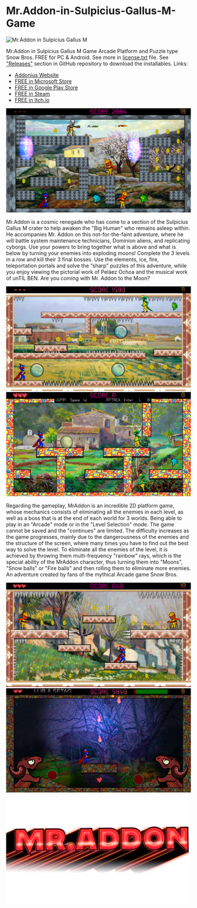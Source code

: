 # Mr.Addon-in-Sulpicius-Gallus-M-Game
![Mr.Addon in Sulpicius Gallus M](STEAM/Libraryhero.png)

Mr.Addon in Sulpicius Gallus M Game Arcade Platform and Puzzle type Snow Bros. FREE for PC & Android. See more in [license.txt](license.txt) file. See ["Releases"](https://github.com/Add0nius/Mr.Addon-in-Sulpicius-Gallus-M-Game/releases) section in GitHub repository to download the installables. Links:
- [Addonius Website](https://www.addonius.com/)
- [FREE in Microsoft Store](https://apps.microsoft.com/detail/9pmx4hs7dpm4?hl=en-us&gl=US)
- [FREE in Google Play Store](https://play.google.com/store/apps/details?id=com.Flauros.Mr.Addon)
- [FREE in Steam](https://store.steampowered.com/app/1819630/MrAddon_in_Sulpicius_Gallus_M/)
- [FREE in Itch.io](https://addonius.itch.io/mraddon-in-sulpicius-gallus-m)

![Mr.Addon in Sulpicius Gallus M](Screenshots/cap1.png)

Mr.Addon is a cosmic renegade who has come to a section of the Sulpicius Gallus M crater to help awaken the "Big Human" who remains asleep within. He accompanies Mr. Addon on this not-for-the-faint adventure, where he will battle system maintenance technicians, Dominion aliens, and replicating cyborgs. Use your powers to bring together what is above and what is below by turning your enemies into exploding moons! Complete the 3 levels in a row and kill their 3 final bosses. Use the elements, ice, fire, teleportation portals and solve the “sharp” puzzles of this adventure, while you enjoy viewing the pictorial work of Peláez Ochoa and the musical work of unTIL BEN. Are you coming with Mr. Addon to the Moon?

![Mr.Addon in Sulpicius Gallus M](Screenshots/cap2.png)
![Mr.Addon in Sulpicius Gallus M](Screenshots/cap3.png)

Regarding the gameplay, MrAddon is an incredible 2D platform game, whose mechanics consists of eliminating all the enemies in each level, as well as a boss that is at the end of each world for 3 worlds. Being able to play in an "Arcade" mode or in the "Level Selection" mode. The game cannot be saved and the "continues" are limited. The difficulty increases as the game progresses, mainly due to the dangerousness of the enemies and the structure of the screen, where many times you have to find out the best way to solve the level. To eliminate all the enemies of the level, it is achieved by throwing them multi-frequency "rainbow" rays, which is the special ability of the MrAddon character, thus turning them into "Moons", "Snow balls" or "Fire balls" and then rolling them to eliminate more enemies. An adventure created by fans of the mythical Arcade game Snow Bros.

![Mr.Addon in Sulpicius Gallus M](Screenshots/cap4.png)
![Mr.Addon in Sulpicius Gallus M](Screenshots/cap5.png)

![Mr.Addon in Sulpicius Gallus M](STEAM/LibraryLogo_02.png)
